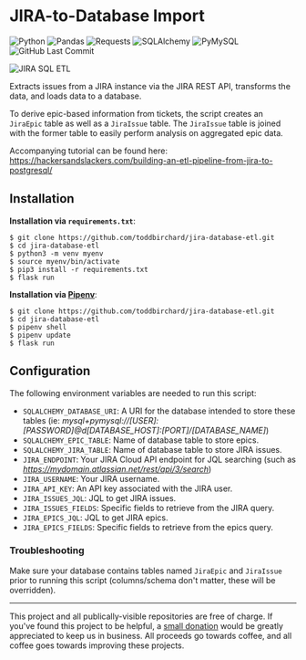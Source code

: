 # JIRA-to-Database Import

![Python](https://img.shields.io/badge/Python-v3.8-blue.svg?logo=python&longCache=true&logoColor=white&colorB=5e81ac&style=flat-square&colorA=4c566a)
![Pandas](https://img.shields.io/badge/Pandas-v^1.0.0-blue.svg?logo=python&longCache=true&logoColor=white&colorB=5e81ac&style=flat-square&colorA=4c566a)
![Requests](https://img.shields.io/badge/Requests-v2.22.0-red.svg?longCache=true&logo=python&longCache=true&style=flat-square&logoColor=white&colorA=4c566a&colorB=5e81ac)
![SQLAlchemy](https://img.shields.io/badge/SQLAlchemy-v1.3.1-red.svg?longCache=true&style=flat-square&logo=scala&logoColor=white&colorA=4c566a&colorB=bf616a)
![PyMySQL](https://img.shields.io/badge/PyMySQL-v0.9.3-red.svg?longCache=true&logo=mysql&longCache=true&style=flat-square&logoColor=white&colorA=4c566a&colorB=bf616a)
![GitHub Last Commit](https://img.shields.io/github/last-commit/google/skia.svg?style=flat-square&colorA=4c566a&colorB=a3be8c&logo=GitHub)

![JIRA SQL ETL](https://storage.googleapis.com/hackersandslackers-cdn/2019/03/jira-etl-3-3@2x.jpg)

Extracts issues from a JIRA instance via the JIRA REST API, transforms the data, and loads data to a database.

To derive epic-based information from tickets, the script creates an `JiraEpic` table as well as a `JiraIssue` table. The `JiraIssue` table is joined with the former table to easily perform analysis on aggregated epic data.

Accompanying tutorial can be found here: https://hackersandslackers.com/building-an-etl-pipeline-from-jira-to-postgresql/

## Installation

**Installation via `requirements.txt`**:

```shell
$ git clone https://github.com/toddbirchard/jira-database-etl.git
$ cd jira-database-etl
$ python3 -m venv myenv
$ source myenv/bin/activate
$ pip3 install -r requirements.txt
$ flask run
```

**Installation via [Pipenv](https://pipenv-fork.readthedocs.io/en/latest/)**:

```shell
$ git clone https://github.com/toddbirchard/jira-database-etl.git
$ cd jira-database-etl
$ pipenv shell
$ pipenv update
$ flask run
```

## Configuration

The following environment variables are needed to run this script:


* `SQLALCHEMY_DATABASE_URI`: A URI for the database intended to store these tables (ie: _mysql+pymysql://[USER]:[PASSWORD]@d[DATABASE_HOST]:[PORT]/[DATABASE_NAME]_)
* `SQLALCHEMY_EPIC_TABLE`: Name of database table to store epics.
* `SQLALCHEMY_JIRA_TABLE`: Name of database table to store JIRA issues.
* `JIRA_ENDPOINT`: Your JIRA Cloud API endpoint for JQL searching (such as *https://mydomain.atlassian.net/rest/api/3/search*)
* `JIRA_USERNAME`: Your JIRA username.
* `JIRA_API_KEY`: An API key associated with the JIRA user.
* `JIRA_ISSUES_JQL`: JQL to get JIRA issues.
* `JIRA_ISSUES_FIELDS`: Specific fields to retrieve from the JIRA query.
* `JIRA_EPICS_JQL`: JQL to get JIRA epics.
* `JIRA_EPICS_FIELDS`: Specific fields to retrieve from the epics query.


### Troubleshooting

Make sure your database contains tables named `JiraEpic` and `JiraIssue` prior to running this script (columns/schema don't matter, these will be overridden).

-----

This project and all publically-visible repositories are free of charge. If you've found this project to be helpful, a [small donation](https://www.buymeacoffee.com/hackersslackers) would be greatly appreciated to keep us in business. All proceeds go towards coffee, and all coffee goes towards improving these projects.
